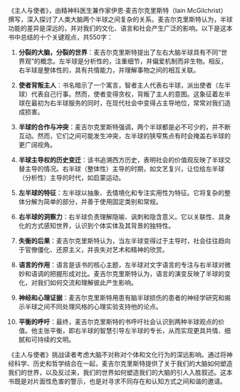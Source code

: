 《主人与使者》，由精神科医生兼作家伊恩·麦吉尔克里斯特（Iain McGilchrist）撰写，深入探讨了人类大脑两个半球之间复杂的关系。麦吉尔克里斯特认为，半球功能的差异是深远的，并对我们的文化、语言和社会产生广泛的影响。以下是这本书中总结的十个关键观点，共550字：

1. **分裂的大脑，分裂的世界**：麦吉尔克里斯特提出了左右大脑半球具有不同“世界观”的概念。左半球是分析性的，注重细节，并偏爱机制而非生物。相反，右半球是整体性的，具有共情能力，并理解事物之间的相互关联。

2. **使者背叛主人**：书名暗示了一个寓言，智者主人代表右半球，派出使者（左半球）代表自己行事。然而，使者变得贪权，背叛了主人的意图。这象征着左半球在最初为右半球服务的同时，在现代社会中变得占主导地位，常常对我们造成损害。

3. **半球的合作与冲突**：麦吉尔克里斯特强调，两个半球都是必不可少的，并不断互动。然而，它们之间可能发生冲突，左半球的狭窄焦点有时会掩盖右半球的更广阔视角。

4. **半球主导权的历史变迁**：该书追溯西方历史，表明社会的价值观反映了半球交替主导的情况。右半球（整体性）主导的时期，如文艺复兴，让位给左半球（分析性）主导的时代，如启蒙运动。

5. **左半球的特征**：左半球以抽象、去情境化和专注实用性为特征。它将复杂的整体分解为简单的部分，并善于使用固定类别和常规。

6. **右半球的洞察力**：右半球负责理解隐喻、讽刺和隐含意义。它以关联性、具身化的方式感知世界，认识到个体实体及其背景的独特性。

7. **失衡的后果**：麦吉尔克里斯特认为，当左半球变得过于主导时，社会往往趋向于官僚僵化、还原主义，并丧失对艺术和精神的欣赏。

8. **语言的作用**：语言是该书的核心主题，左半球对文字语言的专注与右半球对微妙和语调的把握形成对比。麦吉尔克里斯特认为，语言的演变反映了半球的变化，对我们如何交流和理解彼此产生影响。

9. **神经和心理证据**：麦吉尔克里斯特用患有脑半球损伤的患者的神经学研究和揭示半球之间不同处理风格的心理实验支持他的论点。

10. **平衡的呼吁**：最终，麦吉尔克里斯特的书呼吁社会认识到两种半球观点的价值。他主张平衡，即右半球的智慧引导左半球的专长，从而实现更具共情、细腻和可持续的文明。

《主人与使者》挑战读者考虑大脑不对称对个体和文化行为的深远影响。通过将神经科学、历史和哲学结合在一起，麦吉尔克里斯特提供了关于我们的大脑如何塑造我们的世界，以及反过来，我们的世界如何塑造我们的大脑的引人入胜叙述。这本书既是对片面性危害的警示，也是对寻求不同存在和认知方式之间和谐的邀请。